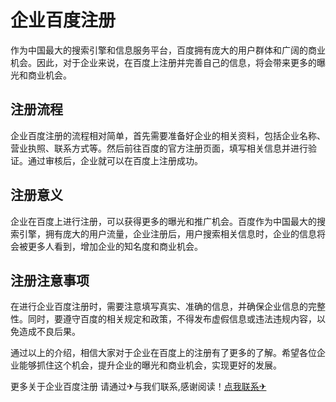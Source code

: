 # 企业百度注册

作为中国最大的搜索引擎和信息服务平台，百度拥有庞大的用户群体和广阔的商业机会。因此，对于企业来说，在百度上注册并完善自己的信息，将会带来更多的曝光和商业机会。

## 注册流程

企业百度注册的流程相对简单，首先需要准备好企业的相关资料，包括企业名称、营业执照、联系方式等。然后前往百度的官方注册页面，填写相关信息并进行验证。通过审核后，企业就可以在百度上注册成功。

## 注册意义

企业在百度上进行注册，可以获得更多的曝光和推广机会。百度作为中国最大的搜索引擎，拥有庞大的用户流量，企业注册后，用户搜索相关信息时，企业的信息将会被更多人看到，增加企业的知名度和商业机会。

## 注册注意事项

在进行企业百度注册时，需要注意填写真实、准确的信息，并确保企业信息的完整性。同时，要遵守百度的相关规定和政策，不得发布虚假信息或违法违规内容，以免造成不良后果。

通过以上的介绍，相信大家对于企业在百度上的注册有了更多的了解。希望各位企业能够抓住这个机会，提升企业的曝光和商业机会，实现更好的发展。

更多关于企业百度注册 请通过✈与我们联系,感谢阅读！[点我联系✈](https://s.k02.cc)
